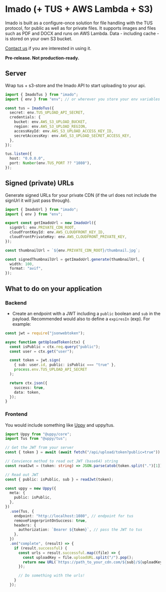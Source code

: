 # Imado (+ TUS + AWS Lambda + S3)
Imado is built as a configure-once solution for file handling with the TUS protocol, for public as well as for private files. It supports images and files such as PDF and DOCX and runs on AWS Lambda. Data - including cache - is stored on your own S3 bucket.

[Contact us](https://cellajs.com/contact) if you are interested in using it.

**Pre-release. Not production-ready.**

## Server

Wrap tus + s3-store and the Imado API to start uploading to your api.

```typescript
import { ImadoTus } from "imado";
import { env } from "env"; // or wherever you store your env variables

const tus = ImadoTus({
  secret: env.TUS_UPLOAD_API_SECRET,
  credentials: {
    bucket: env.AWS_S3_UPLOAD_BUCKET,
    region: env.AWS_S3_UPLOAD_REGION,
    accessKeyId: env.AWS_S3_UPLOAD_ACCESS_KEY_ID,
    secretAccessKey: env.AWS_S3_UPLOAD_SECRET_ACCESS_KEY,
  },
});

tus.listen({
  host: "0.0.0.0",
  port: Number(env.TUS_PORT ?? "1080"),
});
```

## Signed (private) URLs

Generate signed URLs for your private CDN (if the url does not include the signUrl it will just pass through).

```typescript
import { ImadoUrl } from "imado";
import { env } from "env";

export const getImadoUrl = new ImadoUrl({
  signUrl: env.PRIVATE_CDN_ROOT,
  cloudfrontKeyId: env.AWS_CLOUDFRONT_KEY_ID,
  cloudfrontPrivateKey: env.AWS_CLOUDFRONT_PRIVATE_KEY,
});

const thumbnailUrl = `${env.PRIVATE_CDN_ROOT}/thumbnail.jpg`;

const signedThumbnailUrl = getImadoUrl.generate(thumbnailUrl, {
  width: 100,
  format: "avif",
});
```

## What to do on your application

### Backend

- Create an endpoint with a JWT including a `public` boolean and `sub` in the payload. Recommended would also to define a `expiresIn` (exp). For example:

```typescript
const jwt = require("jsonwebtoken");

async function getUploadToken(ctx) {
  const isPublic = ctx.req.query("public");
  const user = ctx.get("user");

  const token = jwt.sign(
    { sub: user.id, public: isPublic === "true" },
    process.env.TUS_UPLOAD_API_SECRET
  );

  return ctx.json({
    success: true,
    data: token,
  });
}
```

### Frontend

You would include something like [Uppy](https://uppy.io/) and uppy/tus.

```typescript
import Uppy from "@uppy/core";
import Tus from "@uppy/tus";

// Get the JWT from your server
const { token } = await (await fetch("/api/upload/token?public=true")).json();

// Convience method to read out JWT (base64) string
const readJwt = (token: string) => JSON.parse(atob(token.split(".")[1]));

// Read out JWT
const { public: isPublic, sub } = readJwt(token);

const uppy = new Uppy({
  meta: {
    public: isPublic,
  },
})
  .use(Tus, {
    endpoint: "http://localhost:1080", // endpoint for tus
    removeFingerprintOnSuccess: true,
    headers: {
      authorization: `Bearer ${token}`, // pass the JWT to tus
    },
  })
  .on("complete", (result) => {
    if (result.successful) {
      const urls = result.successful.map((file) => {
        const uploadKey = file.uploadURL.split("/").pop();
        return new URL(`https://path_to_your_cdn.com/${sub}/${uploadKey}`);
      });

      // Do something with the urls!
    }
  });
```
